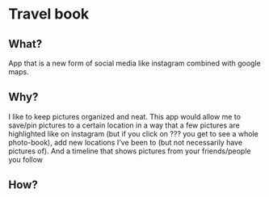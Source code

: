 # Travel book

## What?

App that is a new form of social media like instagram combined with google maps.

## Why?

I like to keep pictures organized and neat. This app would allow me to save/pin pictures to a certain location in a way that a few pictures are highlighted like on instagram (but if you click on ??? you get to see a whole photo-book), add new locations I've been to (but not necessarily have pictures of).
And a timeline that shows pictures from your friends/people you follow

## How?
